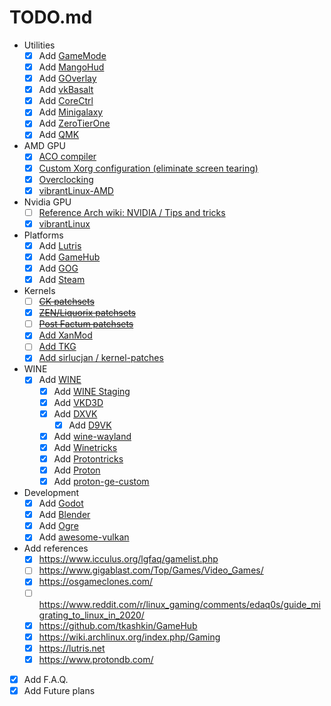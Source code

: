 # TODO.md

- Utilities
	- [x] Add [GameMode](https://github.com/FeralInteractive/gamemode)
	- [x] Add [MangoHud](https://github.com/flightlessmango/MangoHud)
	- [x] Add [GOverlay](https://github.com/benjamimgois/goverlay)
	- [x] Add [vkBasalt](https://github.com/DadSchoorse/vkBasalt)
	- [x] Add [CoreCtrl](https://gitlab.com/corectrl/corectrl)
	- [x] Add [Minigalaxy](https://github.com/sharkwouter/minigalaxy)
	- [x] Add [ZeroTierOne](https://github.com/zerotier/ZeroTierOne)
	- [x] Add [QMK](https://github.com/qmk/qmk_firmware)
- AMD GPU
	- [x] [ACO compiler](https://wiki.archlinux.org/index.php/AMDGPU#ACO_compiler)
	- [x] [Custom Xorg configuration (eliminate screen tearing)](https://wiki.archlinux.org/index.php/AMDGPU#Xorg_configuration)
	- [x] [Overclocking](https://wiki.archlinux.org/index.php/AMDGPU#Overclocking)
	- [x] [vibrantLinux-AMD](https://github.com/Scrumplex/vibrantLinux-AMD)
- Nvidia GPU
	- [ ] [Reference Arch wiki: NVIDIA / Tips and tricks](https://wiki.archlinux.org/index.php/NVIDIA/Tips_and_tricks)
	- [x] [vibrantLinux](https://github.com/zee-mzha/vibrantLinux)
- Platforms
	- [x] Add [Lutris](https://lutris.net/)
	- [x] Add [GameHub](https://github.com/tkashkin/GameHub)
	- [x] Add [GOG](https://www.gog.com/)
	- [x] Add [Steam](https://store.steampowered.com/)
- Kernels
	- [ ] ~~[CK patchsets](http://ck.kolivas.org/)~~
	- [x] ~~[ZEN/Liquorix patchsets](https://github.com/zen-kernel/zen-kernel)~~
	- [ ] ~~[Post Factum patchsets](https://gitlab.com/post-factum/pf-kernel)~~
	- [x] [Add XanMod](https://xanmod.org/)
	- [ ] [Add TKG](https://github.com/Frogging-Family/wine-tkg-git)
	- [x] [Add sirlucjan / kernel-patches](https://github.com/sirlucjan/kernel-patches)
- WINE
	- [x] Add [WINE](https://www.winehq.org/)
		- [x] Add [WINE Staging](https://wiki.winehq.org/Wine-Staging)
		- [x] Add [VKD3D](https://github.com/d3d12/vkd3d)
		- [x] Add [DXVK](https://github.com/doitsujin/dxvk)
			- [x] Add [D9VK](https://github.com/Joshua-Ashton/d9vk)
		- [x] Add [wine-wayland](https://github.com/varmd/wine-wayland)
		- [x] Add [Winetricks](https://wiki.winehq.org/Winetricks)
		- [x] Add [Protontricks](https://github.com/Matoking/protontricks)
		- [x] Add [Proton](https://github.com/ValveSoftware/Proton)
		- [x] Add [proton-ge-custom](https://github.com/GloriousEggroll/proton-ge-custom)
- Development
	- [x] Add [Godot](https://godotengine.org/)
	- [x] Add [Blender](https://www.blender.org/)
	- [x] Add [Ogre](https://www.ogre3d.org/)
	- [x] Add [awesome-vulkan](https://github.com/vinjn/awesome-vulkan)
- Add references
	- [x] https://www.icculus.org/lgfaq/gamelist.php
	- [ ] https://www.gigablast.com/Top/Games/Video_Games/
	- [x] https://osgameclones.com/
	- [ ] https://www.reddit.com/r/linux_gaming/comments/edaq0s/guide_migrating_to_linux_in_2020/
	- [x] https://github.com/tkashkin/GameHub
	- [x] https://wiki.archlinux.org/index.php/Gaming
	- [x] https://lutris.net
	- [x] https://www.protondb.com/
- [x] Add F.A.Q.
- [x] Add Future plans
